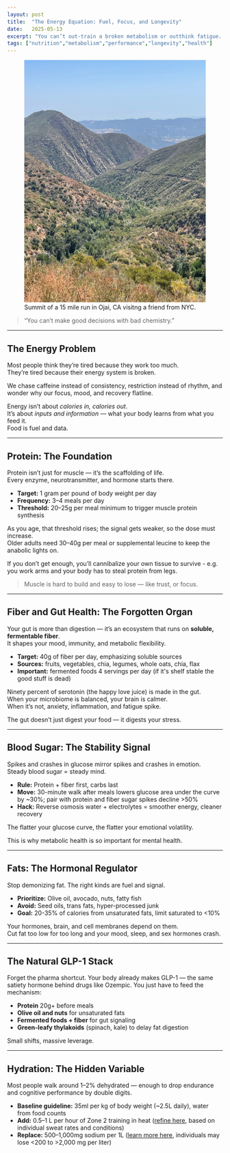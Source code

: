 ```yaml
---
layout: post
title:  "The Energy Equation: Fuel, Focus, and Longevity"
date:   2025-05-13
excerpt: "You can’t out-train a broken metabolism or outthink fatigue. Energy isn’t just what powers your body — it’s what shapes your mind."
tags: ["nutrition","metabolism","performance","longevity","health"]
---
```


<figure class="post-hero">
  <img src="../images/ojai.jpg" alt="jump">
  <figcaption>Summit of a 15 mile run in Ojai, CA visitng a friend from NYC.</figcaption>
</figure>



> “You can’t make good decisions with bad chemistry.”

---

## The Energy Problem

Most people think they’re tired because they work too much.  
They’re tired because their energy system is broken.  

We chase caffeine instead of consistency, restriction instead of rhythm, and wonder why our focus, mood, and recovery flatline.  

Energy isn’t about *calories in, calories out*.  
It’s about *inputs and information* — what your body learns from what you feed it.  
Food is fuel and data.  

---

## Protein: The Foundation

Protein isn’t just for muscle — it’s the scaffolding of life.  
Every enzyme, neurotransmitter, and hormone starts there.  

- **Target:** 1 gram per pound of body weight per day  
- **Frequency:** 3–4 meals per day  
- **Threshold:** 20–25g per meal minimum to trigger muscle protein synthesis  

As you age, that threshold rises; the signal gets weaker, so the dose must increase.  
Older adults need 30–40g per meal or supplemental leucine to keep the anabolic lights on.  

If you don’t get enough, you’ll cannibalize your own tissue to survive - e.g. you work arms and your body has to steal protein from legs.   

> Muscle is hard to build and easy to lose — like trust, or focus.  

---

## Fiber and Gut Health: The Forgotten Organ

Your gut is more than digestion — it’s an ecosystem that runs on **soluble, fermentable fiber**.  
It shapes your mood, immunity, and metabolic flexibility.  

- **Target:** 40g of fiber per day, emphasizing soluble sources  
- **Sources:** fruits, vegetables, chia, legumes, whole oats, chia, flax  
- **Important:** fermented foods 4 servings per day (if it's shelf stable the good stuff is dead)  

Ninety percent of serotonin (the happy love juice) is made in the gut.  
When your microbiome is balanced, your brain is calmer.  
When it’s not, anxiety, inflammation, and fatigue spike.  

The gut doesn’t just digest your food — it digests your stress.  

---

## Blood Sugar: The Stability Signal

Spikes and crashes in glucose mirror spikes and crashes in emotion.  
Steady blood sugar = steady mind.  

- **Rule:** Protein + fiber first, carbs last  
- **Move:** 30-minute walk after meals lowers glucose area under the curve by ~30%; pair with protein and fiber sugar spikes decline >50%
- **Hack:** Reverse osmosis water + electrolytes = smoother energy, cleaner recovery  

The flatter your glucose curve, the flatter your emotional volatility.   

This is why metabolic health is so important for mental health.  

---

## Fats: The Hormonal Regulator

Stop demonizing fat. The right kinds are fuel and signal.  

- **Prioritize:** Olive oil, avocado, nuts, fatty fish  
- **Avoid:** Seed oils, trans fats, hyper-processed junk  
- **Goal:** 20-35% of calories from unsaturated fats, limit saturated to <10%  

Your hormones, brain, and cell membranes depend on them.  
Cut fat too low for too long and your mood, sleep, and sex hormones crash.  

---

## The Natural GLP-1 Stack

Forget the pharma shortcut. Your body already makes GLP-1 — the same satiety hormone behind drugs like Ozempic. You just have to feed the mechanism:  

- **Protein** 20g+ before meals  
- **Olive oil and nuts** for unsaturated fats  
- **Fermented foods + fiber** for gut signaling  
- **Green-leafy thylakoids** (spinach, kale) to delay fat digestion  

Small shifts, massive leverage.  

---

## Hydration: The Hidden Variable

Most people walk around 1–2% dehydrated — enough to drop endurance and cognitive performance by double digits.  

- **Baseline guideline:** 35ml per kg of body weight (~2.5L daily), water from food counts  
- **Add:** 0.5–1 L per hour of Zone 2 training in heat ([refine here](https://www.precisionhydration.com/performance-advice/hydration/how-to-measure-your-sweat-rate/), based on individual sweat rates and conditions)
- **Replace:** 500–1,000mg sodium per 1L ([learn more here](https://www.precisionhydration.com/performance-advice/hydration/how-to-estimate-sweat-salt-loss/), individuals may lose <200 to >2,000 mg per liter)